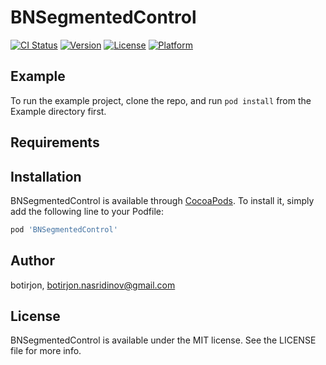 # BNSegmentedControl

[![CI Status](https://img.shields.io/travis/botirjon/BNSegmentedControl.svg?style=flat)](https://travis-ci.org/botirjon/BNSegmentedControl)
[![Version](https://img.shields.io/cocoapods/v/BNSegmentedControl.svg?style=flat)](https://cocoapods.org/pods/BNSegmentedControl)
[![License](https://img.shields.io/cocoapods/l/BNSegmentedControl.svg?style=flat)](https://cocoapods.org/pods/BNSegmentedControl)
[![Platform](https://img.shields.io/cocoapods/p/BNSegmentedControl.svg?style=flat)](https://cocoapods.org/pods/BNSegmentedControl)

## Example

To run the example project, clone the repo, and run `pod install` from the Example directory first.

## Requirements

## Installation

BNSegmentedControl is available through [CocoaPods](https://cocoapods.org). To install
it, simply add the following line to your Podfile:

```ruby
pod 'BNSegmentedControl'
```

## Author

botirjon, botirjon.nasridinov@gmail.com

## License

BNSegmentedControl is available under the MIT license. See the LICENSE file for more info.
